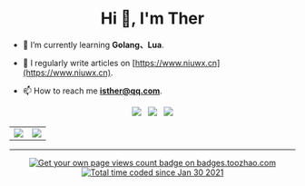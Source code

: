 <h1 align="center">Hi 👋, I'm Ther</h1>


- 🌱 I’m currently learning **Golang、Lua**.

- 📝 I regularly write articles on [https://www.niuwx.cn](https://www.niuwx.cn).

- 📫 How to reach me **isther@qq.com**.


<p align="center">
<a href="#!"><img src="https://img.shields.io/badge/Editor-Neovim-303030?style=flat-square&logo=Neovim" /></a>
&nbsp;
<a href="#!"><img src="https://img.shields.io/badge/Goland-303030?style=flat-square&logo=Goland" /></a>
&nbsp;
<a href="#!"><img src="https://img.shields.io/badge/Browser-Chrome-303030?style=flat-square&logo=google-chrome" /></a>
</p>

<table border="0">
<tr>
<td><a href="#!"><img src="https://github-readme-stats.vercel.app/api?username=isther&count_private=true&show_icons=true&theme=dracula&line_height=30&hide_rank=true" /></a></td>

<td><a href="#!"><img src="https://github-readme-stats.vercel.app/api/top-langs/?username=isther&exclude_repo=isther.github.io&langs_count=6&layout=compact&theme=cobalt" /></a></td>
</tr>
</table>

---

<p align="center">  
<a href="https://badges.toozhao.com/stats/01FQP76TP6ZBNKKYXKKWX9BGJ8"><img src="https://badges.toozhao.com/badges/01FQP76TP6ZBNKKYXKKWX9BGJ8/blue.svg" alt="Get your own page views count badge on badges.toozhao.com" /></a>
<a href="https://wakatime.com/@4b53d00f-9d2e-4966-822f-ea918cbec9e7"><img src="https://wakatime.com/badge/user/4b53d00f-9d2e-4966-822f-ea918cbec9e7.svg" alt="Total time coded since Jan 30 2021" /></a>
</p>
